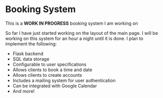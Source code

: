 # Booking System
This is a **WORK IN PROGRESS** booking system I am working on

So far I have just started working on the layout of the main page. 
I will be working on this system for an hour a night until it is done. 
I plan to implement the following: 
- Flask backend
- SQL data storage
- Configurable to user specifications
- Allows clients to book a time and date
- Allows clients to create accounts
- Includes a mailing system for user authentication
- Can be integrated with Google Calendar
- And more!

